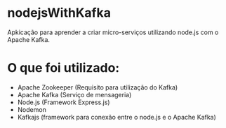 # nodejsWithKafka
Apkicação para aprender a criar micro-serviços utilizando node.js com o Apache Kafka.

# O que foi utilizado:
- Apache Zookeeper (Requisito para utilização do Kafka)
- Apache Kafka (Serviço de mensageria)
- Node.js (Framework Express.js)
- Nodemon
- Kafkajs (framework para conexão entre o node.js e o Apache Kafka)
